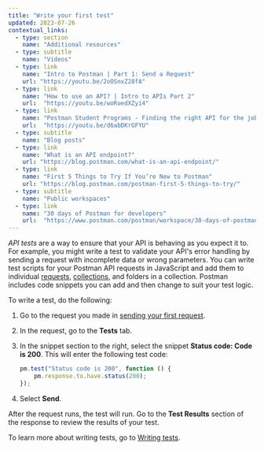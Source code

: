 ```yaml
---
title: "Write your first test"
updated: 2023-07-26
contextual_links:
  - type: section
    name: "Additional resources"
  - type: subtitle
    name: "Videos"
  - type: link
    name: "Intro to Postman | Part 1: Send a Request"
    url: "https://youtu.be/2oOSnxZ28fA"
  - type: link
    name: "How to use an API? | Intro to APIs Part 2"
    url:  "https://youtu.be/woRuedXZyi4"
  - type: link
    name: "Postman Student Programs - Finding the right API for the job"
    url:  "https://youtu.be/d6abDKrGFYU"
  - type: subtitle
    name: "Blog posts"
  - type: link
    name: "What is an API endpoint?"
    url: "https://blog.postman.com/what-is-an-api-endpoint/"
  - type: link
    name: "First 5 Things to Try If You’re New to Postman"
    url: "https://blog.postman.com/postman-first-5-things-to-try/"
  - type: subtitle
    name: "Public workspaces"
  - type: link
    name: "30 days of Postman for developers"
    url:  "https://www.postman.com/postman/workspace/30-days-of-postman-for-developers/overview"
---
```


_API tests_ are a way to ensure that your API is behaving as you expect it to. For example, you might write a test to validate your API's error handling by sending a request with incomplete data or wrong parameters. You can write test scripts for your Postman API requests in JavaScript and add them to individual [requests](/docs/sending-requests/requests/), [collections](/docs/sending-requests/intro-to-collections/), and folders in a collection. Postman includes code snippets you can add and then change to suit your test logic.

To write a test, do the following:

1. Go to the request you made in [sending your first request](/docs/getting-started/first-steps/sending-the-first-request/).

1. In the request, go to the **Tests** tab.

1. In the snippet section to the right, select the snippet **Status code: Code is 200**. This will enter the following test code:

    ```javascript
    pm.test("Status code is 200", function () {
        pm.response.to.have.status(200);
    });
    ```

1. Select **Send**.

After the request runs, the test will run. Go to the **Test Results** section of the response to review the results of your test.

To learn more about writing tests, go to [Writing tests](/docs/writing-scripts/test-scripts/).
